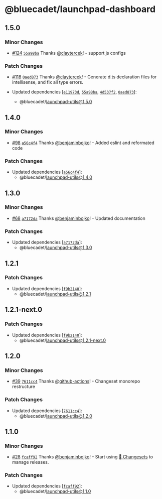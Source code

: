 # @bluecadet/launchpad-dashboard

## 1.5.0

### Minor Changes

- [#124](https://github.com/bluecadet/launchpad/pull/124) [`55a98ba`](https://github.com/bluecadet/launchpad/commit/55a98ba9a2a50451fb733a0122f0054c59dc26dd) Thanks [@claytercek](https://github.com/claytercek)! - support js configs

### Patch Changes

- [#118](https://github.com/bluecadet/launchpad/pull/118) [`0aed873`](https://github.com/bluecadet/launchpad/commit/0aed87333dcc3902adb077365a330a8e9190cefa) Thanks [@claytercek](https://github.com/claytercek)! - Generate d.ts declaration files for intellisense, and fix all type errors.

- Updated dependencies [[`e11973d`](https://github.com/bluecadet/launchpad/commit/e11973d902f90ef3b94d7e29af23ea766301fc72), [`55a98ba`](https://github.com/bluecadet/launchpad/commit/55a98ba9a2a50451fb733a0122f0054c59dc26dd), [`4d537f2`](https://github.com/bluecadet/launchpad/commit/4d537f297d9c85b22a35f406e06e15d429ca7eb1), [`0aed873`](https://github.com/bluecadet/launchpad/commit/0aed87333dcc3902adb077365a330a8e9190cefa)]:
  - @bluecadet/launchpad-utils@1.5.0

## 1.4.0

### Minor Changes

- [#98](https://github.com/bluecadet/launchpad/pull/98) [`a56c4f4`](https://github.com/bluecadet/launchpad/commit/a56c4f42e1ade3513783b7ccab3d8ff979f5deee) Thanks [@benjaminbojko](https://github.com/benjaminbojko)! - Added eslint and reformated code

### Patch Changes

- Updated dependencies [[`a56c4f4`](https://github.com/bluecadet/launchpad/commit/a56c4f42e1ade3513783b7ccab3d8ff979f5deee)]:
  - @bluecadet/launchpad-utils@1.4.0

## 1.3.0

### Minor Changes

- [#68](https://github.com/bluecadet/launchpad/pull/68) [`a7172da`](https://github.com/bluecadet/launchpad/commit/a7172dad86b0f8ab479128b013593e13f36cb0e3) Thanks [@benjaminbojko](https://github.com/benjaminbojko)! - Updated documentation

### Patch Changes

- Updated dependencies [[`a7172da`](https://github.com/bluecadet/launchpad/commit/a7172dad86b0f8ab479128b013593e13f36cb0e3)]:
  - @bluecadet/launchpad-utils@1.3.0

## 1.2.1

### Patch Changes

- Updated dependencies [[`f9b2140`](https://github.com/bluecadet/launchpad/commit/f9b21407af6d4f874473eed860e7a925475b7e41)]:
  - @bluecadet/launchpad-utils@1.2.1

## 1.2.1-next.0

### Patch Changes

- Updated dependencies [[`f9b2140`](https://github.com/bluecadet/launchpad/commit/f9b21407af6d4f874473eed860e7a925475b7e41)]:
  - @bluecadet/launchpad-utils@1.2.1-next.0

## 1.2.0

### Minor Changes

- [#39](https://github.com/bluecadet/launchpad/pull/39) [`7611cc4`](https://github.com/bluecadet/launchpad/commit/7611cc40742bf32012d5ce6dd5da155644ba0e23) Thanks [@github-actions](https://github.com/apps/github-actions)! - Changeset monorepo restructure

### Patch Changes

- Updated dependencies [[`7611cc4`](https://github.com/bluecadet/launchpad/commit/7611cc40742bf32012d5ce6dd5da155644ba0e23)]:
  - @bluecadet/launchpad-utils@1.2.0

## 1.1.0

### Minor Changes

- [#28](https://github.com/bluecadet/launchpad/pull/28) [`fcaff92`](https://github.com/bluecadet/launchpad/commit/fcaff9254f86b4313f9a1a737b19c26cc0839dfc) Thanks [@benjaminbojko](https://github.com/benjaminbojko)! - Start using [🦋 Changesets](https://github.com/changesets/changesets) to manage releases.

### Patch Changes

- Updated dependencies [[`fcaff92`](https://github.com/bluecadet/launchpad/commit/fcaff9254f86b4313f9a1a737b19c26cc0839dfc)]:
  - @bluecadet/launchpad-utils@1.1.0
